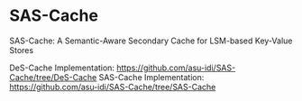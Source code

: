 # SAS-Cache
SAS-Cache: A Semantic-Aware Secondary Cache for LSM-based Key-Value Stores

DeS-Cache Implementation: https://github.com/asu-idi/SAS-Cache/tree/DeS-Cache
SAS-Cache Implementation: https://github.com/asu-idi/SAS-Cache/tree/SAS-Cache